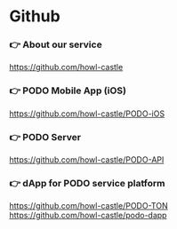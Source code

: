 # Github

### 👉 About our service 
https://github.com/howl-castle 
### 👉 PODO Mobile App (iOS)
https://github.com/howl-castle/PODO-iOS 
### 👉 PODO Server
https://github.com/howl-castle/PODO-API 
### 👉 dApp for PODO service platform
https://github.com/howl-castle/PODO-TON <br/>
https://github.com/howl-castle/podo-dapp
